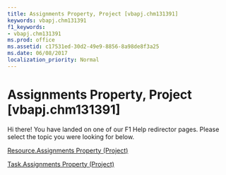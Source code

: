 ```yaml
---
title: Assignments Property, Project [vbapj.chm131391]
keywords: vbapj.chm131391
f1_keywords:
- vbapj.chm131391
ms.prod: office
ms.assetid: c17531ed-30d2-49e9-8856-8a98de8f3a25
ms.date: 06/08/2017
localization_priority: Normal
---
```



# Assignments Property, Project [vbapj.chm131391]

Hi there! You have landed on one of our F1 Help redirector pages. Please select the topic you were looking for below.

[Resource.Assignments Property (Project)](http://msdn.microsoft.com/library/53c2363e-7a42-bd6c-6e6e-bf3c052f8781%28Office.15%29.aspx)

[Task.Assignments Property (Project)](http://msdn.microsoft.com/library/a481e813-8f02-c58b-2910-6995aaaafa09%28Office.15%29.aspx)


